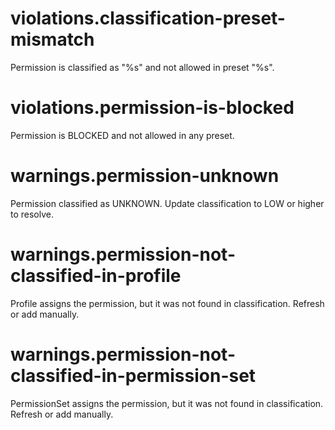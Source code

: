# violations.classification-preset-mismatch

Permission is classified as "%s" and not allowed in preset "%s".

# violations.permission-is-blocked

Permission is BLOCKED and not allowed in any preset.

# warnings.permission-unknown

Permission classified as UNKNOWN. Update classification to LOW or higher to resolve.

# warnings.permission-not-classified-in-profile

Profile assigns the permission, but it was not found in classification. Refresh or add manually.

# warnings.permission-not-classified-in-permission-set

PermissionSet assigns the permission, but it was not found in classification. Refresh or add manually.
